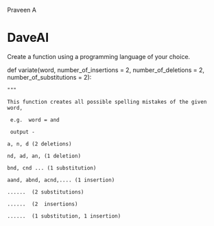 
Praveen A
# DaveAI

Create a function using a programming language of your choice.

def variate(word, number_of_insertions = 2, number_of_deletions = 2, number_of_substitutions = 2):

    """

    This function creates all possible spelling mistakes of the given word,

     e.g.  word = and

     output -

    a, n, d (2 deletions)

    nd, ad, an, (1 deletion)

    bnd, cnd ... (1 substitution)

    aand, abnd, acnd,.... (1 insertion)

    ......  (2 substitutions)

    ......  (2  insertions)

    ......  (1 substitution, 1 insertion)
